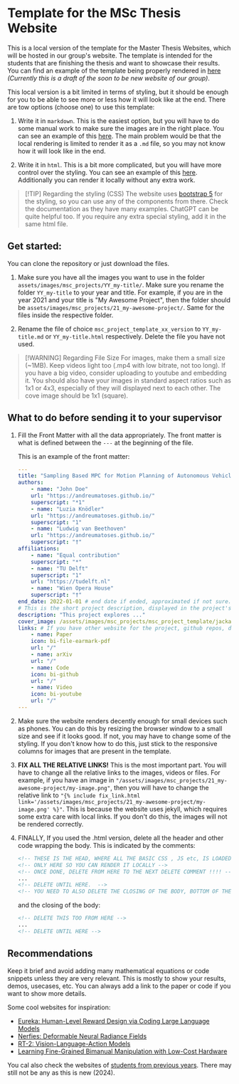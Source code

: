# Template for the MSc Thesis Website

This is a local version of the template for the Master Thesis Websites, which will be hosted in our group's website. The template is intended for the students that are finishing the thesis and want to showcase their results. You can find an example of the template being properly rendered in [here](https://andreumatoses.github.io/amr-website-new/msc_projects_finished/msc-project-template) *(Currently this is a draft of the soon to be new website of our group)*.

This local version is a bit limited in terms of styling, but it should be enough for you to be able to see more or less how it will look like at the end. There are tow options (choose one) to use this template:

1. Write it in `markdown`. This is the easiest option, but you will have to do some manual work to make sure the images are in the right place. You can see an example of this [here](msc_project_template_md_version.md). The main problem would be that the local rendering is limited to render it as a `.md` file, so you may not know how it will look like in the end.

2. Write it in `html`. This is a bit more complicated, but you will have more control over the styling. You can see an example of this [here](msc_project_template_html_version.html). Additionally you can render it locally without any extra work.

> [!TIP] Regarding the styling (CSS)
> The website uses [bootstrap 5](https://getbootstrap.com/) for the styling, so you can use any of the components from there. Check the documentation as they have many examples. ChatGPT can be quite helpful too. If you require any extra special styling, add it in the same html file.

## Get started:

You can clone the repository or just download the files.

1. Make sure you have all the images you want to use in the folder `assets/images/msc_projects/YY_my-title/`. Make sure you rename the folder `YY_my-title` to your year and title. For example, if you are in the year 2021 and your title is "My Awesome Project", then the folder should be `assets/images/msc_projects/21_my-awesome-project/`. Same for the files inside the respective folder.

2. Rename the file of choice `msc_project_template_xx_version` to `YY_my-title.md` or `YY_my-title.html` respectively. Delete the file you have not used.

> [!WARNING] Regarding File Size
> For images, make them a small size (~1MB). Keep videos light too (.mp4 with low bitrate, not too long). If you have a big video, consider uploading to youtube and embedding it. You should also have your images in standard aspect ratios such as 1x1 or 4x3, especially of they will displayed next to each other. The cove image should be 1x1 (square).

## What to do before sending it to your supervisor

1. Fill the Front Matter with all the data appropriately. The front matter is what is defined between the `---` at the beginning of the file. 

    This is an example of the front matter:

    ```yaml
    ---
    title: "Sampling Based MPC for Motion Planning of Autonomous Vehicles"
    authors:
        - name: "John Doe"
        url: "https://andreumatoses.github.io/"
        superscript: "*1"
        - name: "Luzia Knödler"
        url: "https://andreumatoses.github.io/"
        superscript: "1"
        - name: "Ludwig van Beethoven"
        url: "https://andreumatoses.github.io/"
        superscript: "†"
    affiliations:
        - name: "Equal contribution"
        superscript: "*"
        - name: "TU Delft"
        superscript: "1"
        url: "https://tudelft.nl"
        - name: "Wien Opera House"
        superscript: "†"
    end_date: 2022-01-01 # end date if ended, approximated if not sure. Just for display purposes and ordering.
    # This is the short project description, displayed in the project's card"
    description: "This project explores ..."
    cover_image: /assets/images/msc_projects/msc_project_template/jackal.jpg # Image displayed in the project's card, make it aspect ratio 1x1 (square) for best results, and keep it a reasonable size (like 1-2MB). Can also be a gif. !!!! This image link does NOT need to be fixed.
    links: # If you have other website for the project, github repos, datasets, etc. put it here. You can also add an icon from https://icons.getbootstrap.com/
        - name: Paper
        icon: bi-file-earmark-pdf
        url: "/"
        - name: arXiv
        url: "/"
        - name: Code
        icon: bi-github
        url: "/"
        - name: Video
        icon: bi-youtube
        url: "/"
    ---
    ```
2. Make sure the website renders decently enough for small devices such as phones. You can do this by resizing the browser window to a small size and see if it looks good. If not, you may have to change some of the styling. If you don't know how to do this, just stick to the responsive columns for images that are present in the template.

3. **FIX ALL THE RELATIVE LINKS!** This is the most important part. You will have to change all the relative links to the images, videos or files. For example, if you have an image in `"/assets/images/msc_projects/21_my-awesome-project/my-image.png"`, then you will have to change the relative link to `"{% include fix_link.html link='/assets/images/msc_projects/21_my-awesome-project/my-image.png' %}"`. This is because the website uses jekyll, which requires some extra care with local links. If you don't do this, the images will not be rendered correctly.


4. FINALLY, If you used the .html version, delete all the header and other code wrapping the body. This is indicated by the comments:

    ```html
    <!-- THESE IS THE HEAD, WHERE ALL THE BASIC CSS , JS etc, IS LOADED-->
    <!-- ONLY HERE SO YOU CAN RENDER IT LOCALLY -->
    <!-- ONCE DONE, DELETE FROM HERE TO THE NEXT DELETE COMMENT !!!! -->
    ...
    <!-- DELETE UNTIL HERE.  -->
    <!-- YOU NEED TO ALSO DELETE THE CLOSING OF THE BODY, BOTTOM OF THE DOCUMENT-->
    ```

    and the closing of the body:

    ```html
    <!-- DELETE THIS TOO FROM HERE -->
    ...
    <!-- DELETE UNTIL HERE -->
    ```

## Recommendations

Keep it brief and avoid adding many mathematical equations or code snippets unless they are very relevant. This is mostly to show your results, demos, usecases, etc. You can always add a link to the paper or code if you want to show more details.

Some cool websites for inspiration:

- [Eureka: Human-Level Reward Design via Coding Large Language Models](https://eureka-research.github.io/)
- [Nerfies: Deformable Neural Radiance Fields](https://nerfies.github.io/)
- [RT-2: Vision-Language-Action Models ](https://robotics-transformer2.github.io/)
- [Learning Fine-Grained Bimanual Manipulation with Low-Cost Hardware](https://tonyzhaozh.github.io/aloha/)

You cal also check the websites of  [students from previous years](https://andreumatoses.github.io/amr-website-new/msc_projects_finished/). There may still not be any as this is new (2024).